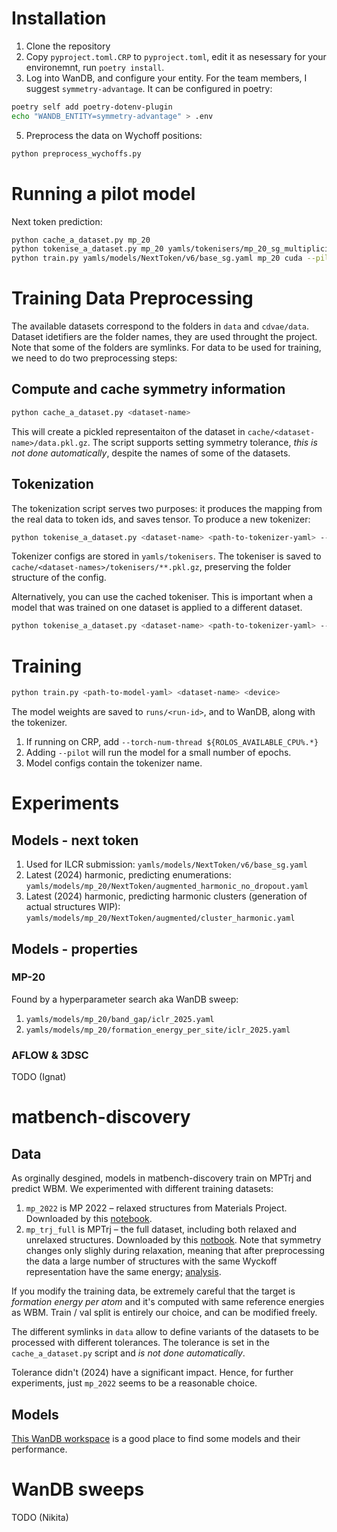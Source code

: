 # Installation
1. Clone the repository
3. Copy `pyproject.toml.CRP` to `pyproject.toml`, edit it as nesessary for your environemnt, run `poetry install`.
4. Log into WanDB, and configure your entity. For the team members, I suggest `symmetry-advantage`. It can be configured in poetry:
```bash
poetry self add poetry-dotenv-plugin
echo "WANDB_ENTITY=symmetry-advantage" > .env
```
5. Preprocess the data on Wychoff positions:
```bash
python preprocess_wychoffs.py
```
# Running a pilot model
Next token prediction:
```bash
python cache_a_dataset.py mp_20
python tokenise_a_dataset.py mp_20 yamls/tokenisers/mp_20_sg_multiplicity.yaml --new-tokenizer
python train.py yamls/models/NextToken/v6/base_sg.yaml mp_20 cuda --pilot
```
# Training Data Preprocessing
The available datasets correspond to the folders in `data` and `cdvae/data`. Dataset idetifiers are the folder names, they are used throught the project. Note that some of the folders are symlinks. For data to be used for training, we need to do two preprocessing steps:
## Compute and cache symmetry information
```bash
python cache_a_dataset.py <dataset-name>
```
This will create a pickled representaiton of the dataset in `cache/<dataset-name>/data.pkl.gz`. The script supports setting symmetry tolerance, _this is not done automatically_, despite the names of some of the datasets.
## Tokenization
The tokenization script serves two purposes: it produces the mapping from the real data to token ids, and saves
tensor. To produce a new tokenizer:
```bash
python tokenise_a_dataset.py <dataset-name> <path-to-tokenizer-yaml> --new-tokenizer
```
Tokenizer configs are stored in `yamls/tokenisers`. The tokeniser is saved to `cache/<dataset-names>/tokenisers/**.pkl.gz`, preserving the folder structure of the config.

Alternatively, you can use the cached tokeniser. This is important when a model that was trained on one dataset is  applied to a different dataset.
```bash
python tokenise_a_dataset.py <dataset-name> <path-to-tokenizer-yaml> --tokenizer-path cache/<dataset-names>/tokenisers/<tokenizer-name>.pkl.gz
```
# Training
```bash
python train.py <path-to-model-yaml> <dataset-name> <device>
```
The model weights are saved to `runs/<run-id>`, and to WanDB, along with the tokenizer.
1. If running on CRP, add `--torch-num-thread ${ROLOS_AVAILABLE_CPU%.*}`
2. Adding `--pilot` will run the model for a small number of epochs.
3. Model configs contain the tokenizer name.

# Experiments
## Models - next token
1. Used for ILCR submission: `yamls/models/NextToken/v6/base_sg.yaml`
2. Latest (2024) harmonic, predicting enumerations: `yamls/models/mp_20/NextToken/augmented_harmonic_no_dropout.yaml`
3. Latest (2024) harmonic, predicting harmonic clusters (generation of actual structures WIP): `yamls/models/mp_20/NextToken/augmented/cluster_harmonic.yaml`
## Models - properties
### MP-20
Found by a hyperparameter search aka WanDB sweep:
1. `yamls/models/mp_20/band_gap/iclr_2025.yaml`
2. `yamls/models/mp_20/formation_energy_per_site/iclr_2025.yaml`
### AFLOW & 3DSC
TODO (Ignat)

# matbench-discovery
## Data
As orginally desgined, models in matbench-discovery train on MPTrj and predict WBM.
We experimented with different training datasets:
1. `mp_2022` is MP 2022 – relaxed structures from Materials Project. Downloaded by this [notebook](scripts/data_preprocesssing/mp_2022.ipynb).
2. `mp_trj_full` is MPTrj – the full dataset, including both relaxed and unrelaxed structures. Downloaded by this  [notbook](scripts/data_preprocesssing/mptrj_extract_all.ipynb). Note that
symmetry changes only slighly during relaxation, meaning that after preprocessing the data a large number of
structures with the same Wyckoff representation have the same energy; [analysis](research_notebooks/mptrj_duplicates.ipynb).

If you modify the training data, be extremely careful that the target is _formation energy per atom_ and it's computed with same reference energies as WBM. Train / val split is entirely our choice, and can be modified freely.

The different symlinks in `data` allow to define variants of the datasets to be processed with different tolerances. The tolerance is set in the `cache_a_dataset.py` script and _is not done automatically_.

Tolerance didn't (2024) have a significant impact. Hence, for further experiments, just `mp_2022` seems to be a reasonable choice.
## Models
[This WanDB workspace](https://wandb.ai/symmetry-advantage/WyckoffTransformer?nw=wrbkiq2xgjk) is a good place to find some models and their performance.

# WanDB sweeps
TODO (Nikita)